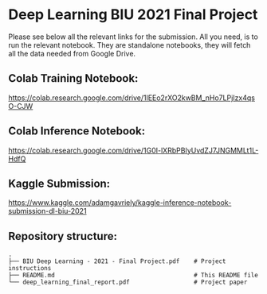 # Deep Learning BIU 2021 Final Project

Please see below all the relevant links for the submission.
All you need, is to run the relevant notebook.
They are standalone notebooks, they will fetch all the data needed from Google Drive.

## Colab Training Notebook:
https://colab.research.google.com/drive/1lEEo2rXO2kwBM_nHo7LPjIzx4qsO-CJW

## Colab Inference Notebook:
https://colab.research.google.com/drive/1G0I-lXRbPBIyUvdZJ7JNGMMLt1L-HdfQ

## Kaggle Submission:
https://www.kaggle.com/adamgavriely/kaggle-inference-notebook-submission-dl-biu-2021

## Repository structure:
    .
    ├── BIU Deep Learning - 2021 - Final Project.pdf    # Project instructions
    ├── README.md                                       # This README file
    └── deep_learning_final_report.pdf                  # Project paper
